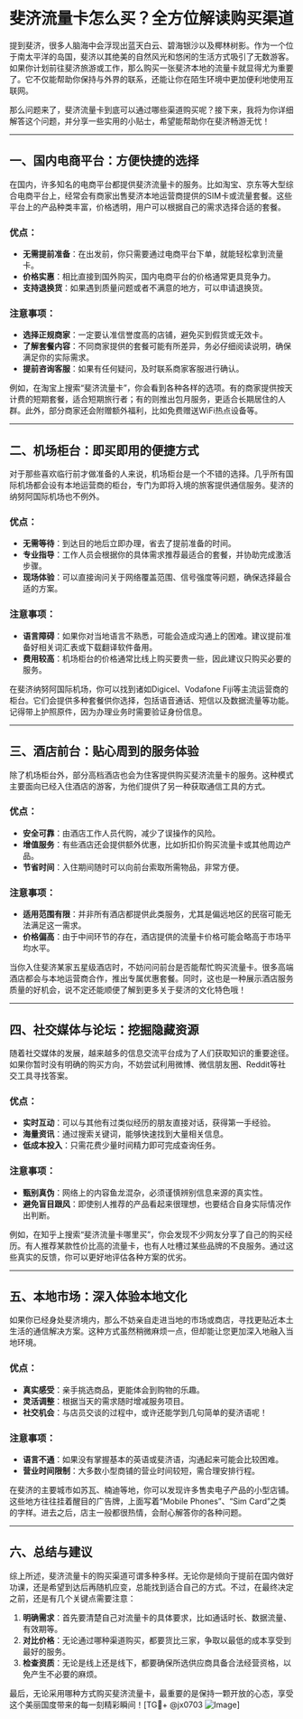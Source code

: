 # 斐济流量卡怎么买？全方位解读购买渠道

提到斐济，很多人脑海中会浮现出蓝天白云、碧海银沙以及椰林树影。作为一个位于南太平洋的岛国，斐济以其绝美的自然风光和悠闲的生活方式吸引了无数游客。如果你计划前往斐济旅游或工作，那么购买一张斐济本地的流量卡就显得尤为重要了。它不仅能帮助你保持与外界的联系，还能让你在陌生环境中更加便利地使用互联网。

那么问题来了，斐济流量卡到底可以通过哪些渠道购买呢？接下来，我将为你详细解答这个问题，并分享一些实用的小贴士，希望能帮助你在斐济畅游无忧！

---

## 一、国内电商平台：方便快捷的选择

在国内，许多知名的电商平台都提供斐济流量卡的服务。比如淘宝、京东等大型综合电商平台上，经常会有商家出售斐济本地运营商提供的SIM卡或流量套餐。这些平台上的产品种类丰富，价格透明，用户可以根据自己的需求选择合适的套餐。

### 优点：
- **无需提前准备**：在出发前，你只需要通过电商平台下单，就能轻松拿到流量卡。
- **价格实惠**：相比直接到国外购买，国内电商平台的价格通常更具竞争力。
- **支持退换货**：如果遇到质量问题或者不满意的地方，可以申请退换货。

### 注意事项：
- **选择正规商家**：一定要认准信誉度高的店铺，避免买到假货或无效卡。
- **了解套餐内容**：不同商家提供的套餐可能有所差异，务必仔细阅读说明，确保满足你的实际需求。
- **提前咨询客服**：如果有任何疑问，及时联系商家客服进行确认。

例如，在淘宝上搜索“斐济流量卡”，你会看到各种各样的选项。有的商家提供按天计费的短期套餐，适合短期旅行者；有的则推出包月服务，更适合长期居住的人群。此外，部分商家还会附赠额外福利，比如免费赠送WiFi热点设备等。

---

## 二、机场柜台：即买即用的便捷方式

对于那些喜欢临行前才做准备的人来说，机场柜台是一个不错的选择。几乎所有国际机场都会设有本地运营商的柜台，专门为即将入境的旅客提供通信服务。斐济的纳努阿国际机场也不例外。

### 优点：
- **无需等待**：到达目的地后立即办理，省去了提前准备的时间。
- **专业指导**：工作人员会根据你的具体需求推荐最适合的套餐，并协助完成激活步骤。
- **现场体验**：可以直接询问关于网络覆盖范围、信号强度等问题，确保选择最合适的方案。

### 注意事项：
- **语言障碍**：如果你对当地语言不熟悉，可能会造成沟通上的困难。建议提前准备好相关词汇表或下载翻译软件备用。
- **费用较高**：机场柜台的价格通常比线上购买要贵一些，因此建议只购买必要的服务。

在斐济纳努阿国际机场，你可以找到诸如Digicel、Vodafone Fiji等主流运营商的柜台。它们会提供多种套餐供你选择，包括语音通话、短信以及数据流量等功能。记得带上护照原件，因为办理业务时需要验证身份信息。

---

## 三、酒店前台：贴心周到的服务体验

除了机场柜台外，部分高档酒店也会为住客提供购买斐济流量卡的服务。这种模式主要面向已经入住酒店的游客，为他们提供了另一种获取通信工具的方式。

### 优点：
- **安全可靠**：由酒店工作人员代购，减少了误操作的风险。
- **增值服务**：有些酒店还会提供额外优惠，比如折扣价购买流量卡或其他周边产品。
- **节省时间**：入住期间随时可以向前台索取所需物品，非常方便。

### 注意事项：
- **适用范围有限**：并非所有酒店都提供此类服务，尤其是偏远地区的民宿可能无法满足这一需求。
- **价格偏高**：由于中间环节的存在，酒店提供的流量卡价格可能会略高于市场平均水平。

当你入住斐济某家五星级酒店时，不妨问问前台是否能帮忙购买流量卡。很多高端酒店都会与本地运营商合作，推出专属优惠套餐。同时，这也是一种展示酒店服务质量的好机会，说不定还能顺便了解到更多关于斐济的文化特色哦！

---

## 四、社交媒体与论坛：挖掘隐藏资源

随着社交媒体的发展，越来越多的信息交流平台成为了人们获取知识的重要途径。如果你暂时没有明确的购买方向，不妨尝试利用微博、微信朋友圈、Reddit等社交工具寻找答案。

### 优点：
- **实时互动**：可以与其他有过类似经历的朋友直接对话，获得第一手经验。
- **海量资讯**：通过搜索关键词，能够快速找到大量相关信息。
- **低成本投入**：只需花费少量时间精力即可完成查询任务。

### 注意事项：
- **甄别真伪**：网络上的内容鱼龙混杂，必须谨慎辨别信息来源的真实性。
- **避免盲目跟风**：即使别人推荐的产品看起来很理想，也要结合自身实际情况作出判断。

例如，在知乎上搜索“斐济流量卡哪里买”，你会发现不少网友分享了自己的购买经历。有人推荐某款性价比高的流量卡，也有人吐槽过某些品牌的不良服务。通过这些真实的反馈，你可以更好地评估各种方案的优劣。

---

## 五、本地市场：深入体验本地文化

如果你已经身处斐济境内，那么不妨亲自走进当地的市场或商店，寻找更贴近本土生活的通信解决方案。这种方式虽然稍微麻烦一点，但却能让您更加深入地融入当地环境。

### 优点：
- **真实感受**：亲手挑选商品，更能体会到购物的乐趣。
- **灵活调整**：根据当天的需求随时增减服务项目。
- **社交机会**：与店员交谈的过程中，或许还能学到几句简单的斐济语呢！

### 注意事项：
- **语言不通**：如果没有掌握基本的英语或斐济语，沟通起来可能会比较困难。
- **营业时间限制**：大多数小型商铺的营业时间较短，需合理安排行程。

在斐济的主要城市如苏瓦、楠迪等地，你可以发现许多售卖电子产品的小型店铺。这些地方往往挂着醒目的广告牌，上面写着“Mobile Phones”、“Sim Card”之类的字样。进去之后，店主一般都很热情，会耐心解答你的各种问题。

---

## 六、总结与建议

综上所述，斐济流量卡的购买渠道可谓多种多样。无论你是倾向于提前在国内做好功课，还是希望到达后再随机应变，总能找到适合自己的方式。不过，在最终决定之前，还是有几个关键点需要注意：

1. **明确需求**：首先要清楚自己对流量卡的具体要求，比如通话时长、数据流量、有效期等。
2. **对比价格**：无论通过哪种渠道购买，都要货比三家，争取以最低的成本享受到最好的服务。
3. **检查资质**：无论是线上还是线下，都要确保所选供应商具备合法经营资格，以免产生不必要的麻烦。

最后，无论采用哪种方式购买斐济流量卡，最重要的是保持一颗开放的心态，享受这个美丽国度带来的每一刻精彩瞬间！[TG💪+ @jx0703 ![Image](https://github.com/user-attachments/assets/dbca1d08-cadb-493c-b0ec-ad6f7a83f270)]